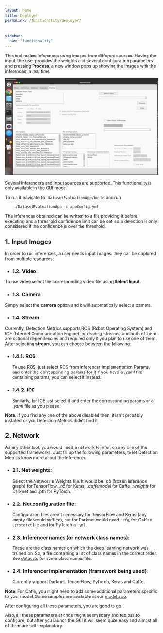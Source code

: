 ```yaml
---
layout: home
title: Deployer
permalink: /functionality/deployer/


sidebar:
  nav: "functionality"
---
```


This tool makes inferences using images from different sources. Having the input, the user provides the weights and several configuration parameters
and pressing **Process**, a new window pops up showing the images with the inferences in real time.

![Detection Metrics StartUp](../../assets/images/detection_studio_gui.png)

Several inferencers and input sources are supported. This functionality is only available in the GUI mode.


To run it navigate to ``` DatasetEvaluationApp/build``` and run

```
    ./DatasetEvaluationApp -c appConfig.yml 
```

The inferences obtained can be written to a file providing it before executing and a threshold confidence 
limit can be set, so a detection is only considered if the confidence is over the threshold.

## 1. Input Images
In order to run inferences, a user needs input images. they can be captured from multiple resources:

* ### 1.2. Video
To use video select the corresponding video file using **Select Input**.

* ### 1.3. Camera
Simply select the **camera** option and it will automatically select a camera.

* ### 1.4. Stream
Currently, Detection Metrics supports ROS (Robot Operating System) and ICE (Internet Communication Engine) for reading streams,
and both of them are optional dependencies and required only if you plan to use one of them.
After selecting **stream**, you can choose between the following:

   * ### 1.4.1. ROS
        To use ROS, just select ROS from Inferencer Implementation Params, and enter the corresponding params for it
        If you have a *.yaml* file containing params, you can select it instead.

   * ### 1.4.2. ICE
        Similarly, for ICE just select it and enter the corresponding params or a *.yaml* file as you please.

**Note:** If you find any one of the above disabled then, it isn't probably installed or you Detection Metrics didn't find it.

## 2. Network
As any other tool, you would need a network to infer, on any one of the supported frameworks. Just fill up the following parameters,
to let Detection Metrics know more about the Inferencer.
    
   * ### 2.1. Net weights:
        Select the Network's Weights file. It would be *.pb* (frozen inference graph) for TensorFlow, 
        *.h5* for Keras, *.caffemodel* for Caffe, *.weights* for Darknet and .pth for PyTorch.
   * ### 2.2. Net configuration file:
        Configuration files aren't necessary for TensorFlow and Keras (any empty file would suffice), but for Darknet would need ```.cfg```, for Caffe a ```.prototxt``` file and for PyTorch a ```.yml```.
   * ### 2.3. Inferencer names (or network class names):
        These are the class names on which the deep learning network was trained on. So, a file containing a list of class names in the correct order.
        See [datasets](../class_names/) for some class names file.
   * ### 2.4. Inferencer implementation (framework being used):
        Currently support Darknet, TensorFlow, PyTorch, Keras and Caffe.  

**Note:** For Caffe, you might need to add some additional parameters specific to your model. Some samples are available at our [model zoo](../../resources/model_zoo/).
   
After configuring all these parameters, you are good to go.  
  
Also, all these parameters at once might seem scary and tedious to configure, but after you launch the GUI it will seem quite easy
and almost all of them are self-explanatory.